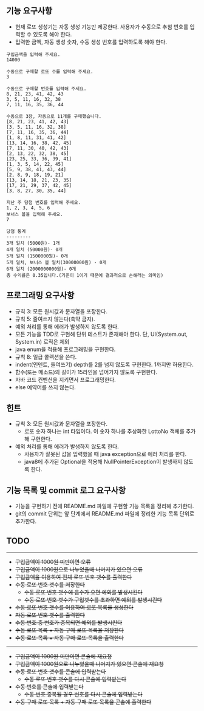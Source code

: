 ## 기능 요구사항
  * 현재 로또 생성기는 자동 생성 기능만 제공한다. 사용자가 수동으로 추첨 번호를 입력할 수 있도록 해야 한다.
  * 입력한 금액, 자동 생성 숫자, 수동 생성 번호를 입력하도록 해야 한다.
```
구입금액을 입력해 주세요.
14000

수동으로 구매할 로또 수를 입력해 주세요.
3

수동으로 구매할 번호를 입력해 주세요.
8, 21, 23, 41, 42, 43
3, 5, 11, 16, 32, 38
7, 11, 16, 35, 36, 44

수동으로 3장, 자동으로 11개를 구매했습니다.
[8, 21, 23, 41, 42, 43]
[3, 5, 11, 16, 32, 38]
[7, 11, 16, 35, 36, 44]
[1, 8, 11, 31, 41, 42]
[13, 14, 16, 38, 42, 45]
[7, 11, 30, 40, 42, 43]
[2, 13, 22, 32, 38, 45]
[23, 25, 33, 36, 39, 41]
[1, 3, 5, 14, 22, 45]
[5, 9, 38, 41, 43, 44]
[2, 8, 9, 18, 19, 21]
[13, 14, 18, 21, 23, 35]
[17, 21, 29, 37, 42, 45]
[3, 8, 27, 30, 35, 44]

지난 주 당첨 번호를 입력해 주세요.
1, 2, 3, 4, 5, 6
보너스 볼을 입력해 주세요.
7

당첨 통계
---------
3개 일치 (5000원)- 1개
4개 일치 (50000원)- 0개
5개 일치 (1500000원)- 0개
5개 일치, 보너스 볼 일치(30000000원) - 0개
6개 일치 (2000000000원)- 0개
총 수익률은 0.35입니다.(기준이 1이기 때문에 결과적으로 손해라는 의미임)
```
## 프로그래밍 요구사항
  * 규칙 3: 모든 원시값과 문자열을 포장한다.
  * 규칙 5: 줄여쓰지 않는다(축약 금지).
  * 예외 처리를 통해 에러가 발생하지 않도록 한다.
  * 모든 기능을 TDD로 구현해 단위 테스트가 존재해야 한다. 단, UI(System.out, System.in) 로직은 제외
  * java enum을 적용해 프로그래밍을 구현한다.
  * 규칙 8: 일급 콜렉션을 쓴다.
  * indent(인덴트, 들여쓰기) depth를 2를 넘지 않도록 구현한다. 1까지만 허용한다.
  * 함수(또는 메소드)의 길이가 15라인을 넘어가지 않도록 구현한다.
  * 자바 코드 컨벤션을 지키면서 프로그래밍한다.
  * else 예약어를 쓰지 않는다.

## 힌트
  * 규칙 3: 모든 원시값과 문자열을 포장한다.
    * 로또 숫자 하나는 int 타입이다. 이 숫자 하나를 추상화한 LottoNo 객체를 추가해 구현한다.
  * 예외 처리를 통해 에러가 발생하지 않도록 한다.
    * 사용자가 잘못된 값을 입력했을 때 java exception으로 에러 처리를 한다.
    * java8에 추가된 Optional을 적용해 NullPointerException이 발생하지 않도록 한다.

## 기능 목록 및 commit 로그 요구사항
  * 기능을 구현하기 전에 README.md 파일에 구현할 기능 목록을 정리해 추가한다.
  * git의 commit 단위는 앞 단계에서 README.md 파일에 정리한 기능 목록 단위로 추가한다.

## TODO
---
  * ~~구입금액이 1000원 미만이면 오류~~
  * ~~구입금액이 1000원으로 나누었을때 나머지가 있으면 오류~~
  * ~~구입금액을 이용하여 전체 로또 번호 갯수를 출력한다~~
  * ~~수동 로또 번호 갯수를 저장한다~~
    * ~~수동 로또 번호 갯수에 음수가 오면 예외를 발생시킨다~~
    * ~~수동 로또 번호 갯수가 구입갯수를 초과하면 예외를 발생시킨다~~
  * ~~수동 로또 번호 갯수를 이용하여 로또 목록을 생성한다~~
  * ~~자동 로또 번호 갯수를 출력한다~~
  * ~~수동 번호 중 번호가 중복되면 예외를 발생시킨다~~
  * ~~수동 로또 목록 + 자동 구매 로또 목록을 저장한다~~
  * ~~수동 로또 목록 + 자동 구매 로또 목록을 출력한다~~
---
  * ~~구입금액이 1000원 미만이면 콘솔에 재요청~~
  * ~~구입금액이 1000원으로 나누었을때 나머지가 있으면 콘솔에 재요청~~
  * ~~수동 로또 번호 갯수를 콘솔에 입력받는다~~
    * ~~수동 로또 번호 갯수를 다시 콘솔에 입력받는다~~
  * ~~수동 번호를 콘솔에 입력받는다~~
    * ~~수동 번호 중복될 경우 번호를 다시 콘솔에 입력받는다~~
  * ~~수동 구매 로또 목록 + 자동 구매 로또 목록을 콘솔에 출력한다~~ 
